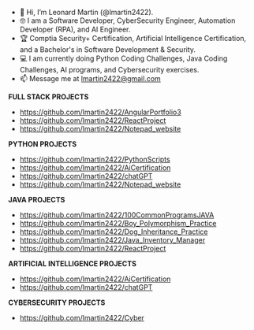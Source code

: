 - 👋 Hi, I’m Leonard Martin (@lmartin2422).
- 🤓 I am a Software Developer, CyberSecurity Engineer, Automation Developer (RPA), and AI Engineer.
- 🏆 Comptia Security+ Certification, Artificial Intelligence Certification, and a Bachelor's in Software Development & Security.
- 💻 I am currently doing Python Coding Challenges, Java Coding Challenges, AI programs, and Cybersecurity exercises.
- 📫 Message me at lmartin2422@gmail.com

<!---
lmartin2422/lmartin2422 is a ✨ special ✨ repository because its `README.md` (this file) appears on your GitHub profile.
You can click the Preview link to take a look at your changes.
--->

**FULL STACK PROJECTS** 
 - https://github.com/lmartin2422/AngularPortfolio3
 - https://github.com/lmartin2422/ReactProject
 - https://github.com/lmartin2422/Notepad_website

**PYTHON PROJECTS**
- https://github.com/lmartin2422/PythonScripts
- https://github.com/lmartin2422/AiCertification
- https://github.com/lmartin2422/chatGPT
- https://github.com/lmartin2422/Notepad_website

**JAVA PROJECTS**
- https://github.com/lmartin2422/100CommonProgramsJAVA
- https://github.com/lmartin2422/Boy_Polymorphism_Practice
- https://github.com/lmartin2422/Dog_Inheritance_Practice
- https://github.com/lmartin2422/Java_Inventory_Manager
- https://github.com/lmartin2422/ReactProject

**ARTIFICIAL INTELLIGENCE PROJECTS**
- https://github.com/lmartin2422/AiCertification
- https://github.com/lmartin2422/chatGPT

**CYBERSECURITY PROJECTS**
- https://github.com/lmartin2422/Cyber
